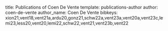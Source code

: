 title: Publications of Coen De Vente
template: publications-author
author: coen-de-vente
author_name: Coen De Vente
bibkeys: xion21,vent18,vent21a,ardu20,gonz21,schw22a,vent23a,vent20a,vent23c,lemi23,less20,vent20,lemi22,schw22,vent21,vent23b,vent22
